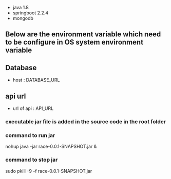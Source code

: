 - java 1.8
- springboot 2.2.4
- mongodb

## Below are the environment variable which need to be configure in OS system environment variable

## Database
- host : DATABASE_URL

## api url 

- url of api : API_URL

### executable jar file is added in the source code in the root folder 

### command to run jar
nohup java -jar race-0.0.1-SNAPSHOT.jar &

### command to stop jar
sudo pkill -9 -f race-0.0.1-SNAPSHOT.jar